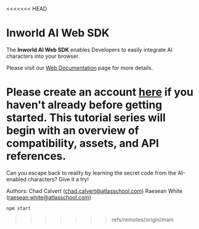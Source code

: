 <<<<<<< HEAD
# Inworld AI Web SDK

The **Inworld AI Web SDK** enables Developers to easily integrate AI characters into your browser. 

Please visit our [Web Documentation](https://docs.inworld.ai/docs/tutorial-integrations/web/) page for more details.


Please create an account [here](https://studio.inworld.ai/signup) if you haven't already before getting started.
This tutorial series will begin with an overview of compatibility, assets, and API references.
=======
Can you escape back to reality by learning the secret code from the AI-enabled characters? Give it a try!

Authors: 
Chad Calvert (chad.calvert@atlasschool.com)
Raesean White (raesean.white@atlasschool.com)

```
npm start
```
>>>>>>> refs/remotes/origin/main
